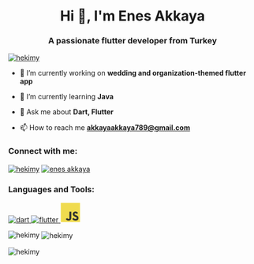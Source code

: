 <h1 align="center">Hi 👋, I'm Enes Akkaya</h1>
<h3 align="center">A passionate flutter developer from Turkey</h3>

<p align="left"> <a href="https://github.com/ryo-ma/github-profile-trophy"><img src="https://github-profile-trophy.vercel.app/?username=hekimy" alt="hekimy" /></a> </p>

- 🔭 I’m currently working on **wedding and organization-themed flutter app**

- 🌱 I’m currently learning **Java**

- 💬 Ask me about **Dart, Flutter**

- 📫 How to reach me **akkayaakkaya789@gmail.com**

<h3 align="left">Connect with me:</h3>
<p align="left">
<a href="https://dev.to/hekimy" target="blank"><img align="center" src="https://raw.githubusercontent.com/rahuldkjain/github-profile-readme-generator/master/src/images/icons/Social/devto.svg" alt="hekimy" height="30" width="40" /></a>
<a href="https://linkedin.com/in/enes akkaya" target="blank"><img align="center" src="https://raw.githubusercontent.com/rahuldkjain/github-profile-readme-generator/master/src/images/icons/Social/linked-in-alt.svg" alt="enes akkaya" height="30" width="40" /></a>
</p>

<h3 align="left">Languages and Tools:</h3>
<p align="left"> <a href="https://dart.dev" target="_blank" rel="noreferrer"> <img src="https://www.vectorlogo.zone/logos/dartlang/dartlang-icon.svg" alt="dart" width="40" height="40"/> </a> <a href="https://flutter.dev" target="_blank" rel="noreferrer"> <img src="https://www.vectorlogo.zone/logos/flutterio/flutterio-icon.svg" alt="flutter" width="40" height="40"/> </a> <a href="https://developer.mozilla.org/en-US/docs/Web/JavaScript" target="_blank" rel="noreferrer"> <img src="https://raw.githubusercontent.com/devicons/devicon/master/icons/javascript/javascript-original.svg" alt="javascript" width="40" height="40"/> </a> </p>

<p><img align="left" src="https://github-readme-stats.vercel.app/api/top-langs?username=hekimy&show_icons=true&locale=en&layout=compact" alt="hekimy" /></p>

<p>&nbsp;<img align="center" src="https://github-readme-stats.vercel.app/api?username=hekimy&show_icons=true&locale=en" alt="hekimy" /></p>

<p><img align="center" src="https://github-readme-streak-stats.herokuapp.com/?user=hekimy&" alt="hekimy" /></p>
